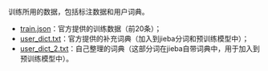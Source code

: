 训练所用的数据，包括标注数据和用户词典。

- [train.json](https://github.com/bojone/SPACES/blob/main/datasets/train.json)：官方提供的训练数据（前20条）；
- [user_dict.txt](https://github.com/bojone/SPACES/blob/main/datasets/user_dict.json)：官方提供的补充词典（加入到jieba分词和预训练模型中）；
- [user_dict_2.txt](https://github.com/bojone/SPACES/blob/main/datasets/user_dict_2.json)：自己整理的词典（这部分词在jieba自带词典中，用于加入到预训练模型中）。
